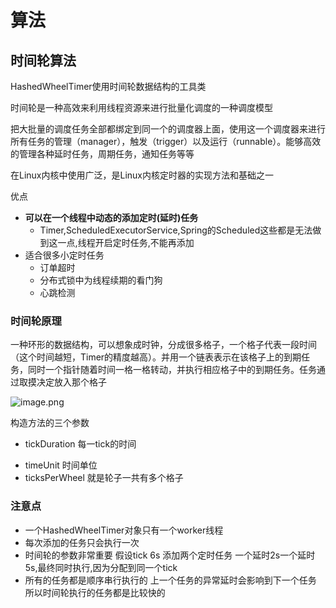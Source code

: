 








# 算法

## 时间轮算法

HashedWheelTimer使用时间轮数据结构的工具类

时间轮是一种高效来利用线程资源来进行批量化调度的一种调度模型

把大批量的调度任务全部都绑定到同一个的调度器上面，使用这一个调度器来进行所有任务的管理（manager），触发（trigger）以及运行（runnable）。能够高效的管理各种延时任务，周期任务，通知任务等等

在Linux内核中使用广泛，是Linux内核定时器的实现方法和基础之一


优点
* **可以在一个线程中动态的添加定时(延时)任务**
	* Timer,ScheduledExecutorService,Spring的Scheduled这些都是无法做到这一点,线程开启定时任务,不能再添加
* 适合很多小定时任务
	* 订单超时
	* 分布式锁中为线程续期的看门狗
	* 心跳检测


### 时间轮原理

一种环形的数据结构，可以想象成时钟，分成很多格子，一个格子代表一段时间（这个时间越短，Timer的精度越高）。并用一个链表表示在该格子上的到期任务，同时一个指针随着时间一格一格转动，并执行相应格子中的到期任务。任务通过取摸决定放入那个格子

![image.png](https://cuichonghe.oss-cn-shenzhen.aliyuncs.com/markdown/20230410101110.png)

构造方法的三个参数
* tickDuration  每一tick的时间
- timeUnit  时间单位
- ticksPerWheel  就是轮子一共有多个格子

### 注意点
* 一个HashedWheelTimer对象只有一个worker线程
* 每次添加的任务只会执行一次
* 时间轮的参数非常重要
	假设tick 6s 添加两个定时任务 一个延时2s一个延时5s,最终同时执行,因为分配到同一个tick
* 所有的任务都是顺序串行执行的
	上一个任务的异常延时会影响到下一个任务
	所以时间轮执行的任务都是比较快的